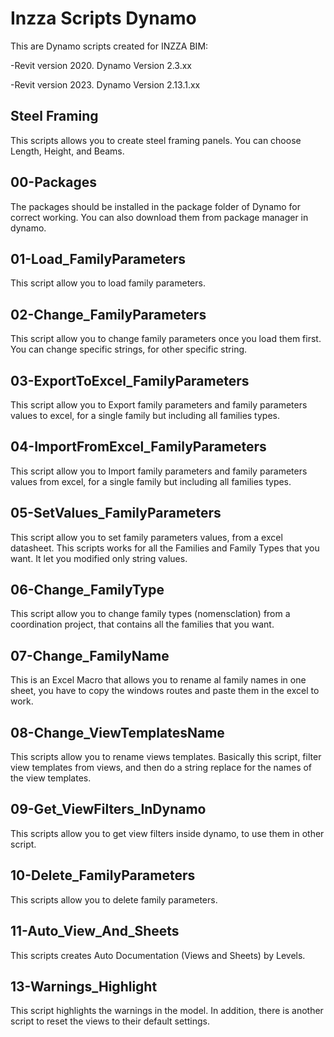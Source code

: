 # Inzza Scripts Dynamo

This are Dynamo scripts created for INZZA BIM:

  -Revit version 2020. Dynamo Version 2.3.xx
  
  -Revit version 2023. Dynamo Version 2.13.1.xx

## Steel Framing

This scripts allows you to create steel framing panels. You can choose Length, Height, and Beams.

## 00-Packages

The packages should be installed in the package folder of Dynamo for correct working. You can also download them from package manager in dynamo.

## 01-Load_FamilyParameters

This script allow you to load family parameters.

## 02-Change_FamilyParameters

This script allow you to change family parameters once you load them first. You can change specific strings, for other specific string.

## 03-ExportToExcel_FamilyParameters

This script allow you to Export family parameters and family parameters values to excel, for a single family but including all families types.

## 04-ImportFromExcel_FamilyParameters

This script allow you to Import family parameters and family parameters values from excel, for a single family but including all families types.

## 05-SetValues_FamilyParameters

This script allow you to set family parameters values, from a excel datasheet. This scripts works for all the Families and Family Types that you want. 
It let you modified only string values.

## 06-Change_FamilyType

This script allow you to change family types (nomensclation) from a coordination project, that contains all the families that you want.

## 07-Change_FamilyName

This is an Excel Macro that allows you to rename al family names in one sheet, you have to copy the windows routes and paste them in the excel to work.

## 08-Change_ViewTemplatesName

This scripts allow you to rename views templates. Basically this script, filter view templates from views, and then do a string replace for the names of the view templates.

## 09-Get_ViewFilters_InDynamo

This scripts allow you to get view filters inside dynamo, to use them in other script.

## 10-Delete_FamilyParameters

This scripts allow you to delete family parameters.

## 11-Auto_View_And_Sheets

This scripts creates Auto Documentation (Views and Sheets) by Levels.

## 13-Warnings_Highlight

This script highlights the warnings in the model. In addition, there is another script to reset the views to their default settings.
